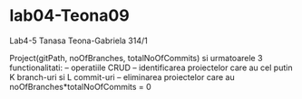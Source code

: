 # lab04-Teona09
Lab4-5 Tanasa Teona-Gabriela 314/1

Project(gitPath, noOfBranches, totalNoOfCommits) si urmatoarele 3 functionalitati:
– operatiile CRUD
– identificarea proiectelor care au cel putin K branch-uri si L commit-uri
– eliminarea proiectelor care au noOfBranches*totalNoOfCommits = 0
